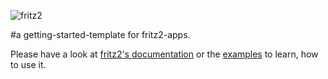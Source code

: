 ![fritz2](https://www.fritz2.dev/images/fritz2_logo_grey.png)

#a getting-started-template for fritz2-apps.

Please have a look at [fritz2's documentation](https://docs.fritz2.dev) or the [examples](https://www.fritz2.dev/examples.html) to learn, how to use it.
